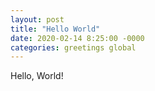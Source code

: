 ```yaml
---
layout: post
title: "Hello World"
date: 2020-02-14 8:25:00 -0000
categories: greetings global
---
```


Hello, World!
